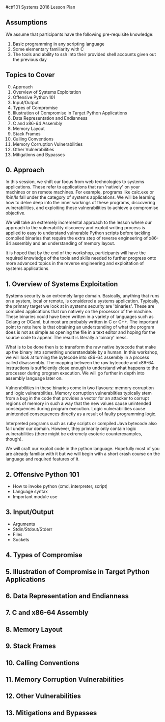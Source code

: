 #ctf101 Systems 2016 Lesson Plan

## Assumptions

We assume that participants have the following pre-requisite knowledge:

1. Basic programming in any scripting language
2. Some elementary familiarity with C
3. The tools and ability to ssh into their provided shell accounts given out the 
previous day

## Topics to Cover

0. Approach
1. Overview of Systems Exploitation
2. Offensive Python 101
3. Input/Output 
4. Types of Compromise
5. Illustration of Compromise in Target Python Applications
6. Data Representation and Endianness
7. C and x86-64 Assembly
8. Memory Layout
9. Stack Frames
10. Calling Conventions
11. Memory Corruption Vulnerabilities
12. Other Vulnerabilities
13. Mitigations and Bypasses

## 0. Approach 

In this session, we shift our focus from web technologies to systems 
applications. These refer to applications that run 'natively' on your machines 
or on remote machines. For example, programs like calc.exe or /bin/ls fall under 
the category of systems applications. We will be learning how to delve deep into 
the inner workings of these programs, discovering vulnerabilities, and 
exploiting these vulnerabilities to achieve a compromise objective.

We will take an extremely incremental approach to the lesson where our approach 
to the vulnerability discovery and exploit writing process is applied to easy 
to understand vulnerable Python scripts before tackling compiled binaries that 
require the extra step of reverse engineering of x86-64 assembly and an 
understanding of memory layout. 

It is hoped that by the end of the workshop, participants will have the required 
knowledge of the tools and skills needed to further progress onto more advanced 
topics in the reverse engineering and exploitation of systems applications.

## 1. Overview of Systems Exploitation

Systems security is an extremely large domain. Basically, anything that runs on 
a system, local or remote, is considered a systems application. Typically, the 
primary target we look at in systems security are 'binaries'. These are compiled 
applications that run natively on the processor of the machine. These binaries 
could have been written in a variety of languages such as Golang or OCaml, but 
most are probably written in C or C++. The important point to note here is that 
obtaining an understanding of what the program does is not as simple as opening 
the file in a text editor and hoping for the source code to appear. The result 
is literally a 'binary' mess.

What is to be done then is to transform the raw native bytecode that make up the
binary into something understandable by a human. In this workshop, we will look
at turning the bytecode into x86-64 assembly in a process called disassembly.
The mapping between the raw bytecode and x86-64 instructions is sufficiently
close enough to understand what happens to the processor during program 
execution. We will go further in depth into assembly language later on. 

Vulnerabilities in these binaries come in two flavours: memory corruption and 
logic vulnerabilties. Memory corruption vulnerabilties typically stem from a bug
in the code that provides a vector for an attacker to corrupt regions of memory
in such a way that the new values cause unintended consequences during program
execution. Logic vulnerabilities cause unintended consequences directly as a
result of faulty programming logic.

Interpreted programs such as ruby scripts or compiled Java bytecode also fall
under our domain. However, they primarily only contain logic vulnerabilities
(there might be extremely esoteric counterexamples, though).

We will craft our exploit code in the python language. Hopefully most of you are
already familiar with it but we will begin with a short crash course on the
language and required features of it.

## 2. Offensive Python 101

- How to invoke python (cmd, interpreter, script)
- Language syntax
- Important module use

## 3. Input/Output

- Arguments
- Stdin/Stdout/Stderr
- Files
- Sockets

## 4. Types of Compromise

## 5. Illustration of Compromise in Target Python Applications

## 6. Data Representation and Endianness

## 7. C and x86-64 Assembly

## 8. Memory Layout

## 9. Stack Frames

## 10. Calling Conventions

## 11. Memory Corruption Vulnerabilities

## 12. Other Vulnerabilities

## 13. Mitigations and Bypasses


